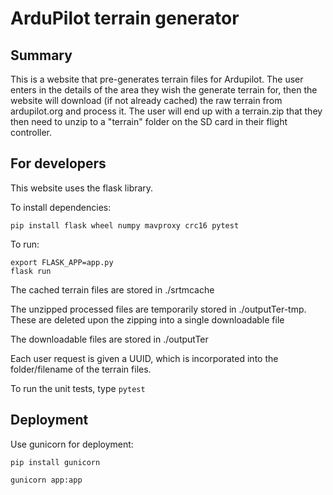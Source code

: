 # ArduPilot terrain generator

## Summary

This is a website that pre-generates terrain files for Ardupilot. The user enters in the details
of the area they wish the generate terrain for, then the website will download (if not already cached)
the raw terrain from ardupilot.org and process it. The user will end up with a terrain.zip that they
then need to unzip to a "terrain" folder on the SD card in their flight controller.

## For developers

This website uses the flask library.

To install dependencies:

``pip install flask wheel numpy mavproxy crc16 pytest``

To run:

```
export FLASK_APP=app.py
flask run
```

The cached terrain files are stored in ./srtmcache

The unzipped processed files are temporarily stored in ./outputTer-tmp. These are deleted upon the zipping into a single
downloadable file

The downloadable files are stored in ./outputTer

Each user request is given a UUID, which is incorporated into the folder/filename of the terrain files.

To run the unit tests, type ``pytest``

## Deployment

Use gunicorn for deployment:

``pip install gunicorn``

``gunicorn app:app``
